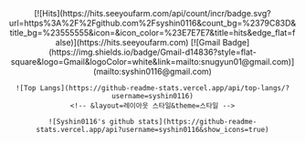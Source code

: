 <div align="center">
[![Hits](https://hits.seeyoufarm.com/api/count/incr/badge.svg?url=https%3A%2F%2Fgithub.com%2Fsyshin0116&count_bg=%2379C83D&title_bg=%23555555&icon=&icon_color=%23E7E7E7&title=hits&edge_flat=false)](https://hits.seeyoufarm.com)
[![Gmail Badge](https://img.shields.io/badge/Gmail-d14836?style=flat-square&logo=Gmail&logoColor=white&link=mailto:snugyun01@gmail.com)](mailto:syshin0116@gmail.com)

	![Top Langs](https://github-readme-stats.vercel.app/api/top-langs/?username=syshin0116)
	<!-- &layout=레이아웃 스타일&theme=스타일 -->

	![Syshin0116's github stats](https://github-readme-stats.vercel.app/api?username=syshin0116&show_icons=true)
</div>


	

